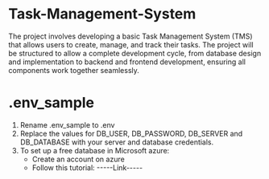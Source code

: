 # Task-Management-System
The project involves developing a basic Task Management System (TMS) that allows users to create, manage, and track their tasks. The project will be structured to allow a complete development cycle, from database design and implementation to backend and frontend development, ensuring all components work together seamlessly.

# .env_sample
1. Rename .env_sample to .env
2. Replace the values for DB_USER, DB_PASSWORD, DB_SERVER and DB_DATABASE with your server and database credentials.
3. To set up a free database in Microsoft azure:
    * Create an account on azure
    * Follow this tutorial:                -----Link-----
